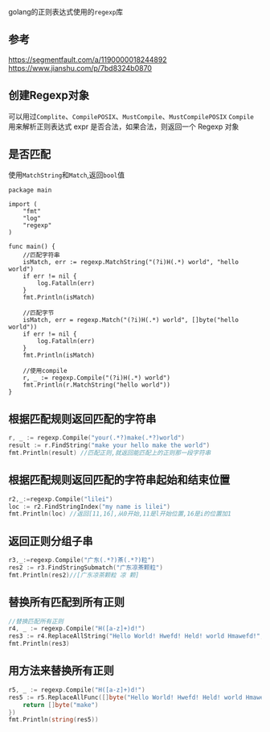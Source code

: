 golang的正则表达式使用的`regexp`库
## 参考
https://segmentfault.com/a/1190000018244892
https://www.jianshu.com/p/7bd8324b0870

## 创建Regexp对象
可以用过`Complite`、`CompilePOSIX`、`MustCompile`、`MustCompilePOSIX`
`Compile` 用来解析正则表达式 expr 是否合法，如果合法，则返回一个 Regexp 对象

## 是否匹配
使用`MatchString`和`Match`,返回`bool`值
```golang
package main

import (
	"fmt"
	"log"
	"regexp"
)

func main() {
	//匹配字符串
	isMatch, err := regexp.MatchString("(?i)H(.*) world", "hello world")
	if err != nil {
		log.Fatalln(err)
	}
	fmt.Println(isMatch)

	//匹配字节
	isMatch, err = regexp.Match("(?i)H(.*) world", []byte("hello world"))
	if err != nil {
		log.Fatalln(err)
	}
	fmt.Println(isMatch)
	
	//使用compile
	r, _ := regexp.Compile("(?i)H(.*) world")
	fmt.Println(r.MatchString("hello world"))
}
```

## 根据匹配规则返回匹配的字符串
```go
r, _ := regexp.Compile("your(.*?)make(.*?)world")
result := r.FindString("make your hello make the world")
fmt.Println(result) //匹配正则,就返回能匹配上的正则那一段字符串
```

## 根据匹配规则返回匹配的字符串起始和结束位置
```go
r2,_:=regexp.Compile("lilei")
loc := r2.FindStringIndex("my name is lilei")
fmt.Println(loc) //返回[11,16],从0开始,11是l开始位置,16是i的位置加1
```

## 返回正则分组子串
```go
r3,_:=regexp.Compile("广东(.*?)茶(.*?)粒")
res2 := r3.FindStringSubmatch("广东凉茶颗粒")
fmt.Println(res2)//[广东凉茶颗粒 凉 颗]
```

## 替换所有匹配到所有正则
```go
//替换匹配所有正则
r4, _ := regexp.Compile("H([a-z]+)d!")
res3 := r4.ReplaceAllString("Hello World! Hwefd! Held! world Hmawefd!", "html")
fmt.Println(res3)
```

## 用方法来替换所有正则
```go
r5, _ := regexp.Compile("H([a-z]+)d!")
res5 := r5.ReplaceAllFunc([]byte("Hello World! Hwefd! Held! world Hmawefd!"), func(bytes []byte) []byte {
	return []byte("make")
})
fmt.Println(string(res5))
```






